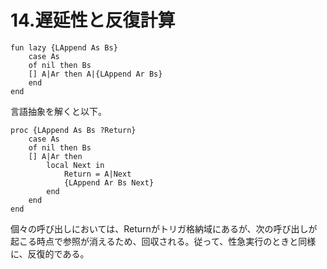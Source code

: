 # 14.遅延性と反復計算

	fun lazy {LAppend As Bs}
		case As
		of nil then Bs
		[] A|Ar then A|{LAppend Ar Bs}
		end
	end

言語抽象を解くと以下。

	proc {LAppend As Bs ?Return}
		case As
		of nil then Bs
		[] A|Ar then
			local Next in
				Return = A|Next
				{LAppend Ar Bs Next}
			end
		end
	end

個々の呼び出しにおいては、Returnがトリガ格納域にあるが、次の呼び出しが起こる時点で参照が消えるため、回収される。従って、性急実行のときと同様に、反復的である。
